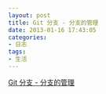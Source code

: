 ```yaml
---
layout: post
title: Git 分支 - 分支的管理
date: 2013-01-16 17:43:05
categories:
- 日志
tags:
- 生活
---
```


[Git 分支 - 分支的管理](http://git-scm.com/book/zh/Git-%E5%88%86%E6%94%AF-%E5%88%86%E6%94%AF%E7%9A%84%E7%AE%A1%E7%90%86)